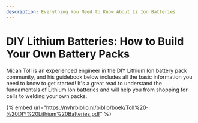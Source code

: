 ```yaml
---
description: Everything You Need to Know About Li Ion Batteries
---
```


# DIY Lithium Batteries: How to Build Your Own Battery Packs

Micah Toll is an experienced engineer in the DIY Lithium Ion battery pack community, and his guidebook below includes all the basic information you need to know to get started! It's a great read to understand the fundamentals of Lithium Ion batteries and will help you from shopping for cells to welding your own packs.&#x20;

{% embed url="https://nvhrbiblio.nl/biblio/boek/Toll%20-%20DIY%20Lithium%20Batteries.pdf" %}
